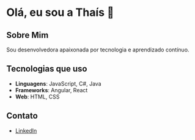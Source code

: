 # Olá, eu sou a Thaís 👋

## Sobre Mim
Sou desenvolvedora apaixonada por tecnologia e aprendizado contínuo. 

## Tecnologias que uso
- **Linguagens**: JavaScript, C#, Java
- **Frameworks**: Angular, React
- **Web**: HTML, CSS
  
## Contato
- [LinkedIn](https://www.linkedin.com/in/tha%C3%ADsbernaski/)

